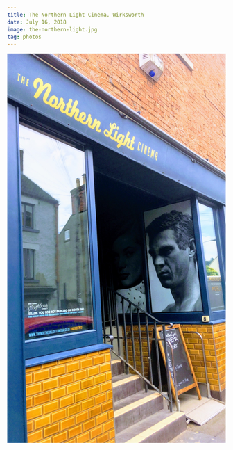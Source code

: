```yaml
---
title: The Northern Light Cinema, Wirksworth
date: July 16, 2018
image: the-northern-light.jpg
tag: photos
---
```


![image](/assets/images/the-northern-light.jpg)
